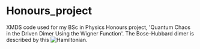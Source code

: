 # Honours_project
XMDS code used for my BSc in Physics Honours project, 'Quantum Chaos in the Driven Dimer Using the Wigner Function'. The Bose-Hubbard dimer is described by this ![Hamiltonian](https://github.com/ryankidd44/Honours_project/blob/master/dimer_hamiltonian.png).
